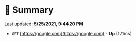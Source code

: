 # 📖 Summary
Last updated: **5/25/2021, 9:44:20 PM**

- `GET` [https://google.com](https://google.com) - **Up** (121ms)
